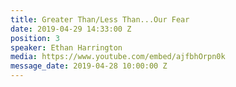 ```yaml
---
title: Greater Than/Less Than...Our Fear
date: 2019-04-29 14:33:00 Z
position: 3
speaker: Ethan Harrington
media: https://www.youtube.com/embed/ajfbhOrpn0k
message_date: 2019-04-28 10:00:00 Z
---
```


